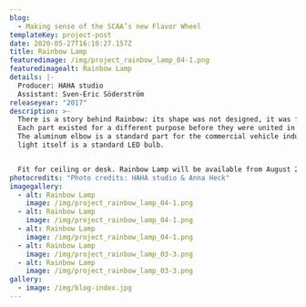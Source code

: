 ```yaml
---
blog:
  - Making sense of the SCAA’s new Flavor Wheel
templateKey: project-post
date: 2020-05-27T16:10:27.157Z
title: Rainbow Lamp
featuredimage: /img/project_rainbow_lamp_04-1.png
featuredimagealt: Rainbow Lamp
details: |-
  Producer: HAHA studio
  Assistant: Sven-Eric Söderström
releaseyear: "2017"
description: >-
  There is a story behind Rainbow: its shape was not designed, it was found.
  Each part existed for a different purpose before they were united in Rainbow.
  The aluminum elbow is a standard part for the commercial vehicle industry. The
  light itself is a standard LED bulb.


  Fit for ceiling or desk. Rainbow Lamp will be available from August 2019, email us if you are interested in pre-ordering the product.
photocredits: "Photo credits: HAHA studio & Anna Heck"
imagegallery:
  - alt: Rainbow Lamp
    image: /img/project_rainbow_lamp_04-1.png
  - alt: Rainbow Lamp
    image: /img/project_rainbow_lamp_04-1.png
  - alt: Rainbow Lamp
    image: /img/project_rainbow_lamp_04-1.png
  - alt: Rainbow Lamp
    image: /img/project_rainbow_lamp_03-3.png
  - alt: Rainbow Lamp
    image: /img/project_rainbow_lamp_03-3.png
gallery:
  - image: /img/blog-index.jpg
---
```

